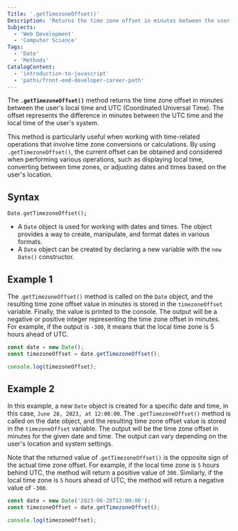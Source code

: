 ```yaml
---
Title: '.getTimezoneOffset()'
Description: 'Returns the time zone offset in minutes between the user's local time and UTC.'
Subjects:
  - 'Web Development'
  - 'Computer Science'
Tags:
  - 'Date'
  - 'Methods'
CatalogContent:
  - 'introduction-to-javascript'
  - 'paths/front-end-developer-career-path'
---
```


The **`.getTimezoneOffset()`** method returns the time zone offset in minutes between the user's local time and UTC (Coordinated Universal Time). The offset represents the difference in minutes between the UTC time and the local time of the user's system.

This method is particularly useful when working with time-related operations that involve time zone conversions or calculations. By using `.getTimezoneOffset()`, the current offset can be obtained and considered when performing various operations, such as displaying local time, converting between time zones, or adjusting dates and times based on the user's location.

## Syntax

```pseudo
Date.getTimezoneOffset();
```

- A `Date` object is used for working with dates and times. The object provides a way to create, manipulate, and format dates in various formats.
- A `Date` object can be created by declaring a new variable with the `new Date()` constructor.

## Example 1

The .`getTimezoneOffset()` method is called on the `Date` object, and the resulting time zone offset value in minutes is stored in the `timezoneOffset` variable. Finally, the value is printed to the console. The output will be a negative or positive integer representing the time zone offset in minutes. For example, if the output is `-300`, it means that the local time zone is 5 hours ahead of UTC.

```js
const date = new Date();
const timezoneOffset = date.getTimezoneOffset();

console.log(timezoneOffset);
```

## Example 2

In this example, a new `Date` object is created for a specific date and time, in this case, `June 28, 2023, at 12:00:00`. The `.getTimezoneOffset()` method is called on the date object, and the resulting time zone offset value is stored in the `timezoneOffset` variable. The output will be the time zone offset in minutes for the given date and time. The output can vary depending on the user's location and system settings.

Note that the returned value of .`getTimezoneOffset()` is the opposite sign of the actual time zone offset. For example, if the local time zone is `5` hours behind UTC, the method will return a positive value of `300`. Similarly, if the local time zone is `5` hours ahead of UTC, the method will return a negative value of `-300`.

```js
const date = new Date('2023-06-28T12:00:00');
const timezoneOffset = date.getTimezoneOffset();

console.log(timezoneOffset);
```
